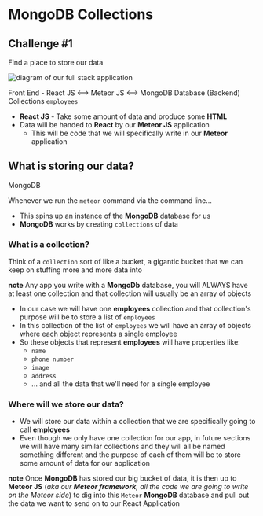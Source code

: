 # MongoDB Collections

## Challenge #1
Find a place to store our data

![diagram of our full stack application](https://i.imgur.com/vvTeRNZ.png)

Front End - React JS <--> Meteor JS <--> MongoDB Database (Backend)
                                            Collections
                                             `employees`


* **React JS** - Take some amount of data and produce some **HTML**
* Data will be handed to **React** by our **Meteor JS** application
    - This will be code that we will specifically write in our **Meteor** application

## What is storing our data?
MongoDB

Whenever we run the `meteor` command via the command line...

* This spins up an instance of the **MongoDB** database for us
* **MongoDB** works by creating `collections` of data

### What is a collection?
Think of a `collection` sort of like a bucket, a gigantic bucket that we can keep on stuffing more and more data into

**note** Any app you write with a **MongoDb** database, you will ALWAYS have at least one collection and that collection will usually be an array of objects

* In our case we will have one **employees** collection and that collection's purpose will be to store a list of `employees`
* In this collection of the list of `employees` we will have an array of objects where each object represents a single employee
* So these objects that represent **employees** will have properties like:
    - `name`
    - `phone number`
    - `image`
    - `address`
    - ... and all the data that we'll need for a single employee

### Where will we store our data?
* We will store our data within a collection that we are specifically going to call **employees**
* Even though we only have one collection for our app, in future sections we will have many similar collections and they will all be named something different and the purpose of each of them will be to store some amount of data for our application

**note** Once **MongoDB** has stored our big bucket of data, it is then up to **Meteor JS** (_aka our **Meteor framework**, all the code we are going to write on the Meteor side_) to dig into this `Meteor` **MongoDB** database and pull out the data we want to send on to our React Application
